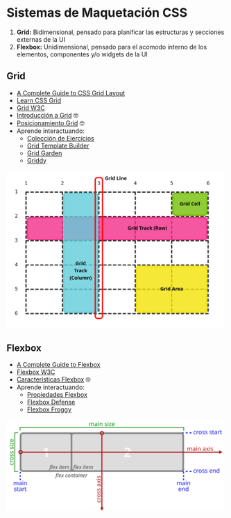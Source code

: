 # Sistemas de Maquetación CSS

1. **Grid:** Bidimensional, pensado para planificar las estructuras y secciones externas de la UI
1. **Flexbox:** Unidimensional, pensado para el acomodo interno de los elementos, componentes y/o widgets de la UI


## Grid

* [A Complete Guide to CSS Grid Layout](http://chris.house/blog/a-complete-guide-css-grid-layout/)
* [Learn CSS Grid](http://learncssgrid.com/)
* [Grid W3C](https://www.w3.org/TR/css3-grid-layout/)
* [Introducción a Grid](https://ed.team/blog/introduccion-grid-css) 🤓
* [Posicionamiento Grid](https://ed.team/blog/posicionamiento-grid-css) 🤓
* Aprende interactuando:
  * [Colección de Ejercicios](https://codepen.io/collection/DgwjNL/)
  * [Grid Template Builder](http://codepen.io/anthonydugois/pen/RpYBmy)
  * [Grid Garden](http://cssgridgarden.com/)
  * [Griddy](http://griddy.io/)

![Terminología Grid](./assets/terminologia-grid.svg)

## Flexbox

* [A Complete Guide to Flexbox](https://css-tricks.com/snippets/css/a-guide-to-flexbox/)
* [Flexbox  W3C](https://www.w3.org/TR/css-flexbox/)
* [Características Flexbox](https://ed.team/blog/caracteristicas-flexbox) 🤓
* Aprende interactuando:
  * [Propiedades Flexbox](http://codepen.io/jonmircha/pen/aWWbre)
  * [Flexbox Defense](http://www.flexboxdefense.com/)
  * [Flexbox Froggy](http://flexboxfroggy.com/)

![Terminología Flexbox](./assets/terminologia-flexbox.svg)
